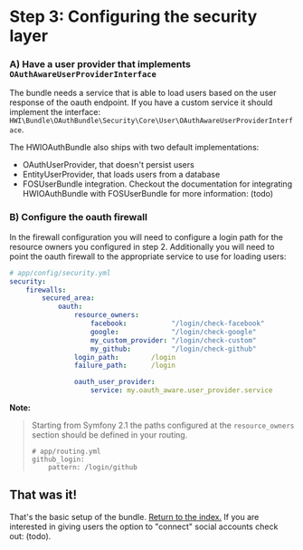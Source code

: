 Step 3: Configuring the security layer
======================================

### A) Have a user provider that implements `OAuthAwareUserProviderInterface`

The bundle needs a service that is able to load users based on the user
response of the oauth endpoint. If you have a custom service it should
implement the interface: `HWI\Bundle\OAuthBundle\Security\Core\User\OAuthAwareUserProviderInterface`.

The HWIOAuthBundle also ships with two default implementations:

- OAuthUserProvider, that doesn't persist users
- EntityUserProvider, that loads users from a database
- FOSUserBundle integration. Checkout the documentation for integrating
  HWIOAuthBundle with FOSUserBundle for more information: (todo)

### B) Configure the oauth firewall

In the firewall configuration you will need to configure a login path for the
resource owners you configured in step 2. Additionally you will need to point
the oauth firewall to the appropriate service to use for loading users:

``` yaml
# app/config/security.yml
security:
    firewalls:
        secured_area:
            oauth:
                resource_owners:
                    facebook:           "/login/check-facebook"
                    google:             "/login/check-google"
                    my_custom_provider: "/login/check-custom"
                    my_github:          "/login/check-github"
                login_path:        /login
                failure_path:      /login

                oauth_user_provider:
                    service: my.oauth_aware.user_provider.service
```

**Note:**

> Starting from Symfony 2.1 the paths configured at the `resource_owners`
> section should be defined in your routing.
>
> ```
> # app/routing.yml
> github_login:
>     pattern: /login/github
> ```


## That was it!
That's the basic setup of the bundle. [Return to the index.](index.md) If you
are interested in giving users the option to "connect" social accounts check out: (todo).
